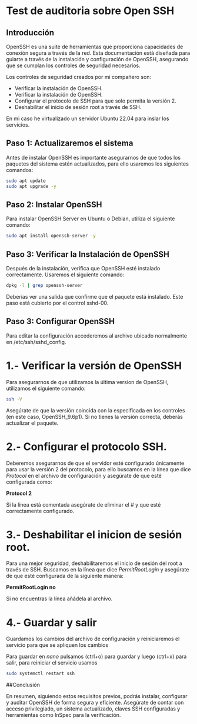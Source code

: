 # Test de auditoria sobre Open SSH

## Introducción

OpenSSH es una suite de herramientas que proporciona capacidades de conexión segura a través de la red. Esta documentación está diseñada para guiarte a través de la instalación y configuración de OpenSSH, asegurando que se cumplan los controles de seguridad necesarios.

Los controles de seguridad creados por mi compañero son:

  - Verificar la instalación de OpenSSH.
  - Verificar la instalación de OpenSSH.
  - Configurar el protocolo de SSH para que solo permita la versión 2.
  - Deshabilitar el inicio de sesión root a través de SSH.

En mi caso he virtualizado un servidor Ubuntu 22.04 para inslar los servicios.

## Paso 1: Actualizaremos el sistema

Antes de instalar OpenSSH es importante asegurarnos de que todos los paquetes del sistema estén actualizados, para ello usaremos los siguientes comandos:

```bash
sudo apt update
sudo apt upgrade -y
```

## Paso 2: Instalar OpenSSH

Para instalar OpenSSH Server en Ubuntu o Debian, utiliza el siguiente comando:

```bash
sudo apt install openssh-server -y
```

## Paso 3: Verificar la Instalación de OpenSSH

Después de la instalación, verifica que OpenSSH esté instalado correctamente. Usaremos el siguiente comando:

```bash
dpkg -l | grep openssh-server
```
Deberías ver una salida que confirme que el paquete está instalado. Este paso está cubierto por el control sshd-00.

## Paso 3: Configurar OpenSSH

Para editar la configuración accederemos al archivo ubicado normalmente en /etc/ssh/sshd_config.

# 1.- Verificar la versión de OpenSSH

Para asegurarnos de que utilizamos la última version de OpenSSH, utilizamos el siguiente comando:

```bash
ssh -V
```

Asegúrate de que la versión coincida con la especificada en los controles (en este caso, OpenSSH_9.6p1). Si no tienes la versión correcta, deberás actualizar el paquete.

# 2.- Configurar el protocolo SSH.

Deberemos asegurarnos de que el servidor esté configurado únicamente para usar la versión 2 del protocolo, para ello buscamos en la línea que dice _Protocol_ en el archivo de configuración y asegúrate de que esté configurada como:

__Protocol 2__

Si la línea está comentada asegúrate de eliminar el # y que esté correctamente configurado.

# 3.- Deshabilitar el inicion de sesión root.

Para una mejor seguridad, deshabilitaremos el inicio de sesión del root a través de SSH. Buscamos en la línea que dice _PermitRootLogin_ y asegúrate de que esté configurada de la siguiente manera:

__PermitRootLogin no__

Si no encuentras la línea añádela al archivo.

# 4.- Guardar y salir

Guardamos los cambios del archivo de configuración y reiniciaremos el servicio para que se apliquen los cambios

Para guardar en _nano_ pulsamos (ctrl+o) para guardar y luego (ctrl+x) para salir, para reiniciar el servicio usamos

```bash
sudo systemctl restart ssh
```

##Conclusión

En resumen, siguiendo estos requisitos previos, podrás instalar, configurar y auditar OpenSSH de forma segura y eficiente. Asegúrate de contar con acceso privilegiado, un sistema actualizado, claves SSH configuradas y herramientas como InSpec para la verificación.

